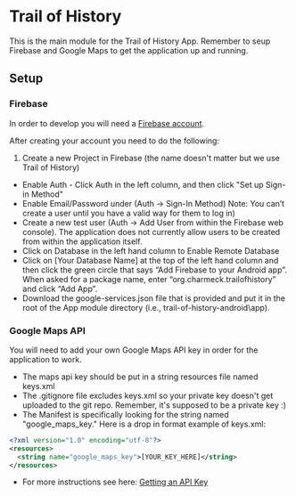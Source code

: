 # Trail of History

This is the main module for the Trail of History App. Remember to seup Firebase and 
Google Maps to get the application up and running.

## Setup

### Firebase
In order to develop you will need a [Firebase account](https://firebase.google.com/).

After creating your account you need to do the following:

1. Create a new Project in Firebase (the name doesn't matter but we use Trail of History)
* Enable Auth - Click Auth in the left column, and then click "Set up Sign-in Method"
* Enable Email/Password under (Auth -> Sign-In Method) Note: You can’t create a user until you have a valid way for them to log in)
* Create a new test user (Auth -> Add User from within the Firebase web console). The application does not currently allow users to be created from within the application itself.
* Click on Database in the left hand column to Enable Remote Database   
* Click on [Your Database Name] at the top of the left hand column and then click the green circle that says “Add Firebase to your Android app”. When asked for a package name, enter “org.charmeck.trailofhistory” and click “Add App”.
* Download the google-services.json file that is provided and put it in the root of the App module directory (i.e., trail-of-history-android\app).

### Google Maps API
You will need to add your own Google Maps API key in order for the application to work.

* The maps api key should be put in a string resources file named keys.xml 
* The .gitignore file excludes keys.xml so your private key doesn't get uploaded to the git repo. Remember, it's supposed to be a private key :)
* The Manifest is specifically looking for the string named "google_maps_key." Here is a drop in format example of keys.xml:
```xml
<?xml version="1.0" encoding="utf-8"?>
<resources>
  <string name="google_maps_key">[YOUR_KEY_HERE]</string>
</resources>
```
* For more instructions see here: [Getting an API Key](https://developers.google.com/maps/documentation/android-api/signup)